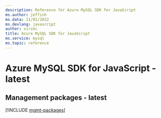 ```yaml
---
description: Reference for Azure MySQL SDK for JavaScript
ms.author: jeffish
ms.data: 11/01/2022
ms.devlang: javascript
author: xirzec
title: Azure MySQL SDK for JavaScript
ms.service: mysql
ms.topic: reference
---
```

# Azure MySQL SDK for JavaScript - latest

## Management packages - latest
[!INCLUDE [mgmt-packages](mysql-mgmt-index.md)]